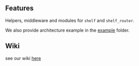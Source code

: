 ## Features

Helpers, middleware and modules for `shelf` and `shelf_router`.

We also provide architecture example in the [example](https://gitlab.com/sakemaer/top_shelf/-/tree/main/example) folder.

## Wiki

see our wiki [here](https://gitlab.com/sakemaer/top_shelf/-/wikis/home)